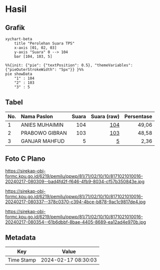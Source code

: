 # Hasil

## Grafik

```mermaid
xychart-beta
    title "Perolehan Suara TPS"
    x-axis [01, 02, 03]
    y-axis "Suara" 0 --> 104
    bar [104, 103, 5]
```

```mermaid
%%{init: {"pie": {"textPosition": 0.5}, "themeVariables": {"pieOuterStrokeWidth": "5px"}} }%%
pie showData
    "1" : 104
    "2" : 103
    "3" : 5
```

## Tabel

| No. | Nama Paslon    | Suara | Suara (raw) | Persentase |
|:--- |:-------------- | -----:| -----------:| ----------:|
| 1   | ANIES MUHAIMIN | 104   | [104][p-1]  | 49,06      |
| 2   | PRABOWO GIBRAN | 103   | [103][p-2]  | 48,58      |
| 3   | GANJAR MAHFUD  | 5     | [5][p-3]    | 2,36       |


[p-1]: https://github.com/gigit-pemilu/pemilu-2024-81-maluku/blob/main/pilpres/hitung-suara/sub/81-maluku/sub/71-kota-ambon/sub/02-sirimau/sub/1010-pandan-kasturi/sub/016-tps/sub/paslon-1.txt
[p-2]: https://github.com/gigit-pemilu/pemilu-2024-81-maluku/blob/main/pilpres/hitung-suara/sub/81-maluku/sub/71-kota-ambon/sub/02-sirimau/sub/1010-pandan-kasturi/sub/016-tps/sub/paslon-2.txt
[p-3]: https://github.com/gigit-pemilu/pemilu-2024-81-maluku/blob/main/pilpres/hitung-suara/sub/81-maluku/sub/71-kota-ambon/sub/02-sirimau/sub/1010-pandan-kasturi/sub/016-tps/sub/paslon-3.txt

## Foto C Plano

https://sirekap-obj-formc.kpu.go.id/6219/pemilu/ppwp/81/71/02/10/10/8171021010016-20240217-080309--bad4fd2f-f646-4fb9-8034-cf57b350843e.jpg

https://sirekap-obj-formc.kpu.go.id/6219/pemilu/ppwp/81/71/02/10/10/8171021010016-20240217-080337--378c0370-c394-4bce-b878-9ac1c9817de4.jpg

https://sirekap-obj-formc.kpu.go.id/6219/pemilu/ppwp/81/71/02/10/10/8171021010016-20240217-080354--61b6dbbf-8bae-4405-8689-ea12ad4e970b.jpg


## Metadata

| Key        | Value               |
| ---------- | ------------------- |
| Time Stamp | 2024-02-17 08:30:03 |



